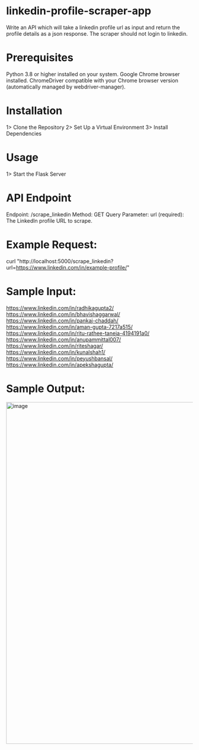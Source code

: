 # linkedin-profile-scraper-app
Write an API which will take a linkedin profile url as input and return the profile details as a json response. The scraper should not login to linkedin.

# Prerequisites
Python 3.8 or higher installed on your system.
Google Chrome browser installed.
ChromeDriver compatible with your Chrome browser version (automatically managed by webdriver-manager).

# Installation
1> Clone the Repository
2> Set Up a Virtual Environment
3> Install Dependencies

# Usage
1> Start the Flask Server

# API Endpoint
Endpoint: /scrape_linkedin
Method: GET
Query Parameter:
url (required): The LinkedIn profile URL to scrape.

# Example Request:
curl "http://localhost:5000/scrape_linkedin?url=https://www.linkedin.com/in/example-profile/"

# Sample Input:
https://www.linkedin.com/in/radhikagupta2/
https://www.linkedin.com/in/bhavishaggarwal/
https://www.linkedin.com/in/pankaj-chaddah/
https://www.linkedin.com/in/aman-gupta-7217a515/
https://www.linkedin.com/in/ritu-rathee-taneja-4194191a0/
https://www.linkedin.com/in/anupammittal007/
https://www.linkedin.com/in/riteshagar/
https://www.linkedin.com/in/kunalshah1/
https://www.linkedin.com/in/peyushbansal/
https://www.linkedin.com/in/apekshagupta/

# Sample Output:
<img width="921" alt="image" src="https://github.com/user-attachments/assets/073c96e0-1388-4c84-a3ba-6cb63018cc28">

